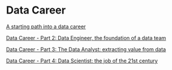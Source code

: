 
# Data Career
[A starting path into a data career](http://bit.ly/37hY4Lj)

[Data Career - Part 2: Data Engineer, the foundation of a data team](http://bit.ly/35iYDme)

[Data Career - Part 3: The Data Analyst: extracting value from data](http://bit.ly/2OFNmGQ)

[Data Career - Part 4: Data Scientist: the job of the 21st century](http://bit.ly/2P1DYh0)
